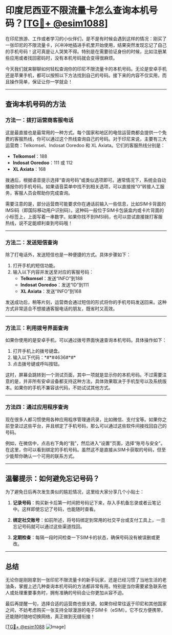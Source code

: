 # 印度尼西亚不限流量卡怎么查询本机号码？[[TG💪+ @esim1088](https://t.me/s/esim1088)]

在印尼旅游、工作或者学习的小伙伴们，是不是有时候会遇到这样的情况：刚买了一张印尼的不限流量卡，兴冲冲地插进手机里开始使用，结果突然发现忘记了自己的手机号码！这可真是让人哭笑不得。特别是在需要验证身份的时候，比如注册某些应用或者找回密码时，没有本机号码就会变得很麻烦。

今天我们就来聊聊如何轻松查询你的印尼不限流量卡的本机号码。无论是安卓手机还是苹果手机，都可以按照以下方法找到自己的号码。接下来的内容不仅实用，而且操作简单，保证让你一学就会！

---

## 查询本机号码的方法

### 方法一：拨打运营商客服电话

这是最直接也是最常用的一种方式。每个国家和地区的电信运营商都会提供一个免费的客服热线，你可以通过这个热线查询自己的号码。对于印尼来说，主要有三大运营商：Telkomsel、Indosat Ooredoo 和 XL Axiata。它们的客服热线分别是：

- **Telkomsel**：188  
- **Indosat Ooredoo**：111 或 112  
- **XL Axiata**：168  

拨通后，根据语音提示选择“查询号码”或类似选项即可。通常情况下，系统会自动播报你的手机号码。如果语音菜单中找不到相关选项，可以直接按“0”转接人工服务，客服人员会帮助你完成查询。

需要注意的是，部分运营商可能要求你在通话前输入一些信息，比如SIM卡背面的IMSI码（即国际移动用户识别码）。这种码一般位于SIM卡包装盒内或卡片背面的小标签上，上面写着一串数字。如果你找不到IMSI码，也可以尝试直接拨打客服热线，说不定能顺利查到号码哦！

---

### 方法二：发送短信查询

除了打电话外，发送短信也是一种便捷的方式。具体步骤如下：

1. 打开手机的短信功能。
2. 输入以下内容并发送至对应的客服号码：
   - **Telkomsel**：发送“INFO”到188  
   - **Indosat Ooredoo**：发送“ID”到111  
   - **XL Axiata**：发送“INFO”到168  

发送成功后，稍等片刻，运营商会通过短信的形式将你的手机号码发送回来。这种方式非常适合不想接通客服电话的朋友，既省时又高效。

---

### 方法三：利用拨号界面查询

如果你使用的是安卓手机，可以通过拨号界面快速查询本机号码。具体操作如下：

1. 打开手机上的拨号键盘。
2. 输入以下代码：\*#\*#4636#\*#\*
3. 点击拨号键或呼叫按钮。

这时，屏幕会跳转到一个测试页面，其中一项就是显示你的本机号码。不过需要注意的是，并非所有安卓设备都支持这种方法，具体效果取决于手机型号以及系统版本。如果你的手机不兼容该代码，不妨试试其他方式。

---

### 方法四：通过应用程序查询

现在很多人都习惯使用各种应用程序管理通讯录，比如微信、支付宝等。如果你之前登录过这些平台，并且绑定了手机号码，那么可以通过这些软件间接找回自己的号码。

例如，在微信中，点击右下角的“我”，然后进入“设置”页面，选择“账号与安全”。在这里，你可以看到绑定的手机号码。虽然这不是直接从SIM卡获取的号码，但至少能帮你确认一个可用的联系方式。

---

## 温馨提示：如何避免忘记号码？

为了避免日后再次发生类似的尴尬情况，这里给大家分享几个小贴士：

1. **记录号码**：购买新卡后第一时间把号码记下来，存入手机备忘录或者云笔记中。这样即使忘记了号码，也能随时查看。
   
2. **绑定社交账号**：如前所述，将号码绑定到常用的社交平台或支付工具上，一旦忘记号码就可以通过这些渠道找回。

3. **定期检查**：每隔一段时间检查一下SIM卡的状态，确保号码没有被误删或更改。

---

## 总结

无论你是刚刚拿到一张印尼不限流量卡的新手玩家，还是已经习惯了当地生活的老油条，掌握上述几种查询本机号码的方法都非常有用。特别是当你需要紧急联系他人或处理重要事务时，拥有准确的号码会让你更加从容不迫。

最后再提醒一句，选择合适的运营商也很关键。如果你经常往返于印尼和其他国家之间，不妨考虑购买一张支持全球漫游的电子SIM卡（eSIM）。它不仅方便携带，还能随时随地切换网络，真正做到无缝衔接！

[[TG💪+ @esim1088](https://t.me/s/esim1088) ![Image](https://i.postimg.cc/4NQfJmqS/Snipaste-2025-05-13-00-14-12.png)]